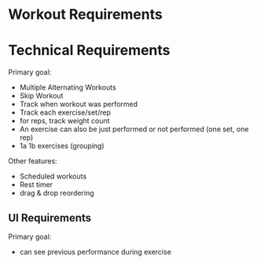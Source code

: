 Workout Requirements
=====

# Technical Requirements

Primary goal:
* Multiple Alternating Workouts
* Skip Workout
* Track when workout was performed
* Track each exercise/set/rep
* for reps, track weight count
* An exercise can also be just performed or not performed (one set, one rep)
* 1a 1b exercises (grouping)

Other features:
* Scheduled workouts
* Rest timer
* drag & drop reordering

## UI Requirements

Primary goal:
* can see previous performance during exercise
